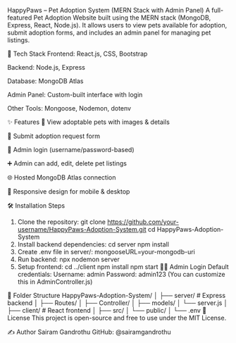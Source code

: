 HappyPaws – Pet Adoption System (MERN Stack with Admin Panel)
A full-featured Pet Adoption Website built using the MERN stack (MongoDB, Express, React, Node.js). It allows users to view pets available for adoption, submit adoption forms, and includes an admin panel for managing pet listings.

🔧 Tech Stack
Frontend: React.js, CSS, Bootstrap

Backend: Node.js, Express

Database: MongoDB Atlas

Admin Panel: Custom-built interface with login

Other Tools: Mongoose, Nodemon, dotenv

✨ Features
🐶 View adoptable pets with images & details

📝 Submit adoption request form

🔐 Admin login (username/password-based)

➕ Admin can add, edit, delete pet listings

🌐 Hosted MongoDB Atlas connection

💬 Responsive design for mobile & desktop

🛠 Installation Steps
1. Clone the repository:
git clone https://github.com/your-username/HappyPaws-Adoption-System.git
cd HappyPaws-Adoption-System
2. Install backend dependencies:
cd server
npm install
3. Create .env file in server/:
mongooseURL=your-mongodb-uri
4. Run backend:
npx nodemon server
5. Setup frontend:
cd ../client
npm install
npm start
👨‍💻 Admin Login
Default credentials:
Username: admin
Password: admin123
(You can customize this in AdminController.js)

📂 Folder Structure
HappyPaws-Adoption-System/
│
├── server/            # Express backend
│   ├── Routes/
│   ├── Controller/
│   ├── models/
│   └── server.js
│
├── client/            # React frontend
│   ├── src/
│   └── public/
│
└── .env
📃 License
This project is open-source and free to use under the MIT License.

✍️ Author
Sairam Gandrothu
GitHub: @sairamgandrothu
